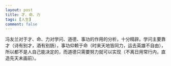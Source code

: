 ```yaml
---
layout: post
title: 才、命、力
tags: [人生]
comment: false
---
```


冯友兰对于才、命、力对学问、道德、事功的作用的分析，十分精辟。学问主要靠才（诗有别才，酒有别肠），事功仰赖于命（时来天地皆同力，运去英雄不自由），所以都不是人自己能决定的，而道德只需要努力就可以实现（不离日用常行内，直造先天未画前）。
